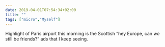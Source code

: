 ```yaml
---
date: 2019-04-01T07:54:34+02:00
title: ""
tags: ["micro","Myself"]
---
```

Highlight of Paris airport this morning is the Scottish “hey Europe, can *we* still be friends?” ads that I keep seeing.
